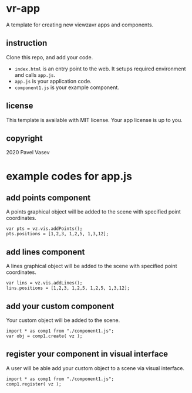 # vr-app
A template for creating new viewzavr apps and components.

## instruction

Clone this repo, and add your code.
* `index.html` is an entry point to the web. It setups required environment and calls `app.js`.
* `app.js` is your application code.
* `component1.js` is your example component.

## license

This template is available with MIT license. Your app license is up to you.

## copyright

2020 Pavel Vasev

# example codes for app.js

## add points component
A points graphical object will be added to the scene with specified point coordinates.
```
var pts = vz.vis.addPoints();
pts.positions = [1,2,3, 1,2,5, 1,3,12];
```

## add lines component
A lines graphical object will be added to the scene with specified point coordinates.
```
var lins = vz.vis.addLines();
lins.positions = [1,2,3, 1,2,5, 1,2,5, 1,3,12];
```

## add your custom component
Your custom object will be added to the scene.
```
import * as comp1 from "./component1.js";
var obj = comp1.create( vz );
```

## register your component in visual interface
A user will be able add your custom object to a scene via visual interface.
```
import * as comp1 from "./component1.js";
comp1.register( vz );
```
